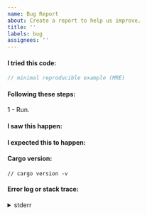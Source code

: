 ```yaml
---
name: Bug Report
about: Create a report to help us improve.
title: ''
labels: bug
assignees: ''
---
```


<!--
Please, make sure:

- The issue happens in the latest crate release or newer (master branch).
- The issue happens after `cargo update`.
-->

#### I tried this code:

```rust
// minimal reproducible example (MRE)
```

#### Following these steps:

1 - Run.
<!-- 2 - Click button. -->

#### I saw this happen:

<!-- What happened. -->

#### I expected this to happen:

<!-- What should have happened. -->

#### Cargo version:

```
// cargo version -v
```

#### Error log or stack trace:

<details>
  <summary>stderr</summary>

```

```

</details>